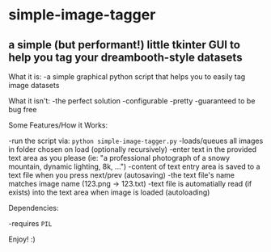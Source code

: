 # simple-image-tagger

## a simple (but performant!) little tkinter GUI to help you tag your dreambooth-style datasets

What it is:
-a simple graphical python script that helps you to easily tag image datasets

What it isn't:
-the perfect solution
-configurable
-pretty
-guaranteed to be bug free

Some Features/How it Works:

-run the script via: `python simple-image-tagger.py`
-loads/queues all images in folder chosen on load (optionally recursively)
-enter text in the provided text area as you please (ie: "a professional photograph of a snowy mountain, dynamic lighting, 8k, ...")
-content of text entry area is saved to a text file when you press next/prev (autosaving)
    -the text file's name matches image name (123.png -> 123.txt)
-text file is automatially read (if exists) into the text area when image is loaded (autoloading)

Dependencies:

-requires `PIL`

Enjoy! :)
